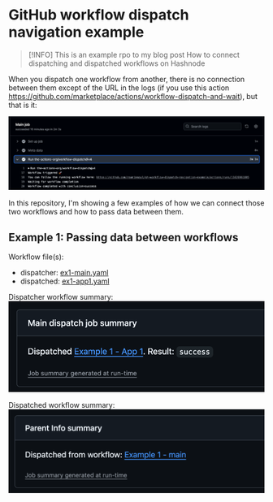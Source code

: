 # GitHub workflow dispatch navigation example

> [!INFO] 
> This is an example rpo to my blog post How to connect dispatching and dispatched workflows on Hashnode


When you dispatch one workflow from another, 
there is no connection between them except of the URL in the logs 
(if you use this action https://github.com/marketplace/actions/workflow-dispatch-and-wait), 
but that is it:

![link_image](docs/2024-11-01_10-22-16.png)

In this repository, 
I'm showing a few examples of how we can connect those two workflows and how to pass data between them.

## Example 1: Passing data between workflows

Workflow file(s): 
- dispatcher: [ex1-main.yaml](.github/workflows/ex1-main.yaml)
- dispatched: [ex1-app1.yaml](.github/workflows/ex1-app1.yaml)

Dispatcher workflow summary:
![dispatcher_summary](docs/ex1_dispatcher_summary.png)

Dispatched workflow summary:
![dispatched_summary](docs/ex1_dispatched_summary.png)

